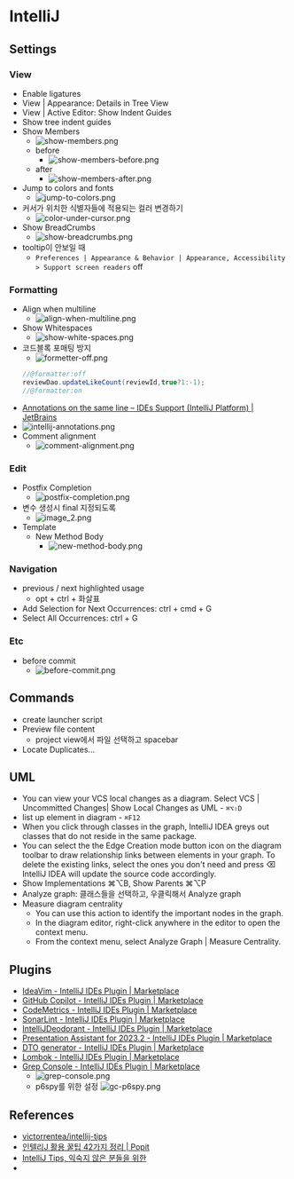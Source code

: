 # IntelliJ

## Settings

### View

- Enable ligatures
- View | Appearance: Details in Tree View
- View | Active Editor: Show Indent Guides
- Show tree indent guides
- Show Members
    - ![show-members.png](../images/show-members.png)
    - before
        - ![show-members-before.png](../images/show-members-before.png)
    - after
        - ![show-members-after.png](../images/show-members-after.png)
- Jump to colors and fonts
    - ![jump-to-colors.png](../images/jump-to-colors.png)
- 커서가 위치한 식별자들에 적용되는 컬러 변경하기
    - ![color-under-cursor.png](../images/color-under-cursor.png)
- Show BreadCrumbs
    - ![show-breadcrumbs.png](../images/show-breadcrumbs.png)
- tooltip이 안보일 때
  - `Preferences | Appearance & Behavior | Appearance, Accessibility > Support screen readers` off

### Formatting

- Align when multiline
    - ![align-when-multiline.png](../images/align-when-multiline.png)
- Show Whitespaces
    - ![show-white-spaces.png](../images/show-white-spaces.png)
- 코드블록 포매팅 방지
    - ![formetter-off.png](../images/formetter-off.png)
  ```java
  //@formatter:off
  reviewDao.updateLikeCount(reviewId,true?1:-1);
  //@formatter:on
  ```
- [Annotations on the same line – IDEs Support (IntelliJ Platform) | JetBrains](https://intellij-support.jetbrains.com/hc/en-us/community/posts/206947645-Annotations-on-the-same-line)
- ![intellij-annotations.png](../images/intellij-annotations.png)
- Comment alignment
  - ![comment-alignment.png](../images/comment-alignment.png)

### Edit

- Postfix Completion
    - ![postfix-completion.png](../images/postfix-completion.png)
- 변수 생성시 final 지정되도록
    - ![image_2.png](../images/declare-var-final.png)
- Template
    - New Method Body
        - ![new-method-body.png](../images/new-method-body.png)

### Navigation

- previous / next highlighted usage
    - opt + ctrl + 화살표
- Add Selection for Next Occurrences: ctrl + cmd + G
- Select All Occurrences: ctrl + G

### Etc

- before commit
    - ![before-commit.png](../images/before-commit.png)

## Commands

- create launcher script
- Preview file content
    - project view에서 파일 선택하고 spacebar
- Locate Duplicates...

## UML
- You can view your VCS local changes as a diagram. Select VCS | Uncommitted Changes| Show Local Changes as UML - `⌘⌥⇧D`
- list up element in diagram -  `⌘F12`
- When you click through classes in the graph, IntelliJ IDEA greys out classes that do not reside in the same package.
- You can select the the Edge Creation mode button icon on the diagram toolbar to draw relationship links between elements in your graph. To delete the existing links, select the ones you don't need and press ⌫ IntelliJ IDEA will update the source code accordingly.
- Show Implementations ⌘⌥B, Show Parents ⌘⌥P
- Analyze graph: 클래스들을 선택하고, 우클릭해서 Analyze graph
- Measure diagram centrality
  - You can use this action to identify the important nodes in the graph.
  - In the diagram editor, right-click anywhere in the editor to open the context menu.
  - From the context menu, select Analyze Graph | Measure Centrality.
## Plugins

- [IdeaVim - IntelliJ IDEs Plugin | Marketplace](https://plugins.jetbrains.com/plugin/164-ideavim)
- [GitHub Copilot - IntelliJ IDEs Plugin | Marketplace](https://plugins.jetbrains.com/plugin/17718-github-copilot)
- [CodeMetrics - IntelliJ IDEs Plugin | Marketplace](https://plugins.jetbrains.com/plugin/12159-codemetrics)
- [SonarLint - IntelliJ IDEs Plugin | Marketplace](https://plugins.jetbrains.com/plugin/7973-sonarlint)
- [IntelliJDeodorant - IntelliJ IDEs Plugin | Marketplace](https://plugins.jetbrains.com/plugin/14016-intellijdeodorant)
- [Presentation Assistant for 2023.2 - IntelliJ IDEs Plugin | Marketplace](https://plugins.jetbrains.com/plugin/7345-presentation-assistant-for-2023-2)
- [DTO generator - IntelliJ IDEs Plugin | Marketplace](https://plugins.jetbrains.com/plugin/7834-dto-generator)
- [Lombok - IntelliJ IDEs Plugin | Marketplace](https://plugins.jetbrains.com/plugin/6317-lombok)
- [Grep Console - IntelliJ IDEs Plugin | Marketplace](https://plugins.jetbrains.com/plugin/7125-grep-console)
    - ![grep-console.png](../images/grep-console.png)
    - p6spy를 위한 설정
      ![gc-p6spy.png](gc-p6spy.png)

## References
- [victorrentea/intellij-tips](https://github.com/victorrentea/intellij-tips)
- [인텔리J 활용 꿀팁 42가지 정리 | Popit](https://www.popit.kr/%EC%9D%B8%ED%85%94%EB%A6%ACj-%ED%99%9C%EC%9A%A9-%EA%BF%80%ED%8C%81-42%EA%B0%80%EC%A7%80-%EC%A0%95%EB%A6%AC/)
- [IntelliJ Tips, 익숙지 않은 분들을 위한](https://gist.github.com/aafwu00/e48a5b16318ca2c5b3c0f8e32f9da886)
- 
